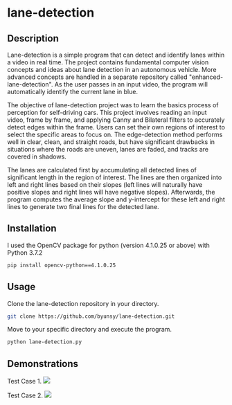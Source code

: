 # lane-detection

## Description

Lane-detection is a simple program that can detect and identify lanes within a video in real time. The project contains fundamental computer vision concepts and ideas about lane detection in an autonomous vehicle. More advanced concepts are handled in a separate repository called "enhanced-lane-detection". As the user passes in an input video, the program will automatically identify the current lane in blue.

The objective of lane-detection project was to learn the basics process of perception for self-driving cars. This project involves reading an input video, frame by frame, and applying Canny and Bilateral filters to accurately detect edges within the frame. Users can set their own regions of interest to select the specific areas to focus on. The edge-detection method performs well in clear, clean, and straight roads, but have significant drawbacks in situations where the roads are uneven, lanes are faded, and tracks are covered in shadows.

The lanes are calculated first by accumulating all detected lines of significant length in the region of interest. The lines are then organized into left and right lines based on their slopes (left lines will naturally have positive slopes and right lines will have negative slopes). Afterwards, the program computes the average slope and y-intercept for these left and right lines to generate two final lines for the detected lane.

## Installation

I used the OpenCV package for python (version 4.1.0.25 or above) with Python 3.7.2

```bash
pip install opencv-python==4.1.0.25
```

## Usage

Clone the lane-detection repository in your directory.

```bash
git clone https://github.com/byunsy/lane-detection.git
```

Move to your specific directory and execute the program.

```bash
python lane-detection.py
```

## Demonstrations

Test Case 1.
![](images/lane_detection1.gif)

Test Case 2.
![](images/lane_detection2.gif)

